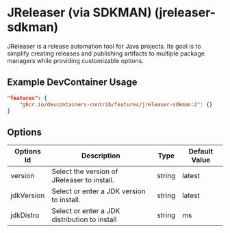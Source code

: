 
# JReleaser (via SDKMAN) (jreleaser-sdkman)

JReleaser is a release automation tool for Java projects. Its goal is to
simplify creating releases and publishing artifacts to multiple package managers
while providing customizable options.

## Example DevContainer Usage

```json
"features": {
    "ghcr.io/devcontainers-contrib/features/jreleaser-sdkman:2": {}
}
```

## Options

| Options Id | Description | Type | Default Value |
|-----|-----|-----|-----|
| version | Select the version of JReleaser to install. | string | latest |
| jdkVersion | Select or enter a JDK version to install. | string | latest |
| jdkDistro | Select or enter a JDK distribution to install | string | ms |


